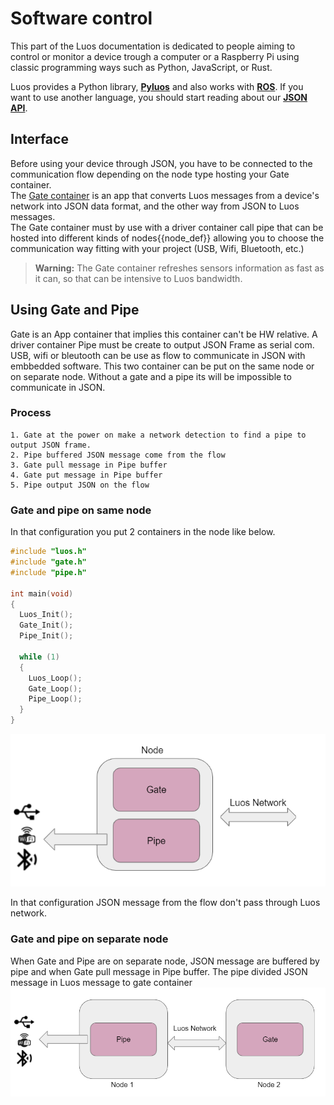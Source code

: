# Software control
This part of the Luos documentation is dedicated to people aiming to control or monitor a device trough a computer or a Raspberry Pi using classic programming ways such as Python, JavaScript, or Rust.

Luos provides a Python library, [**Pyluos**](./pyluos.md) and also works with [**ROS**](./ros.md). If you want to use another language, you should start reading about our [**JSON API**](./json-api.md).


## Interface

Before using your device through JSON, you have to be connected to the communication flow depending on the node type hosting your Gate container.<br/>
The [Gate container](./containers_list/gate.md) is an app that converts Luos messages from a device's network into JSON data format, and the other way from JSON to Luos messages.<br/>
The Gate container must by use with a driver container call pipe that can be hosted into different kinds of <span class="cust_tooltip">nodes<span class="cust_tooltiptext">{{node_def}}</span></span> allowing you to choose the communication way fitting with your project (USB, Wifi, Bluetooth, etc.)

> **Warning:** The Gate container refreshes sensors information as fast as it can, so that can be intensive to Luos bandwidth.

## Using Gate and Pipe

Gate is an App container that implies this container can't be HW relative. A driver container Pipe must be create to output JSON Frame as serial com. USB, wifi or bleutooth can be use as flow to communicate in JSON with embbedded software. This two container can be put on the same node or on separate node. Without a gate and a pipe its will be impossible to communicate in JSON.

### Process
    1. Gate at the power on make a network detection to find a pipe to output JSON frame.
    2. Pipe buffered JSON message come from the flow
    3. Gate pull message in Pipe buffer
    4. Gate put message in Pipe buffer
    5. Pipe output JSON on the flow


### Gate and pipe on same node

In that configuration you put 2 containers in the node like below.

```C
#include "luos.h"
#include "gate.h"
#include "pipe.h"

int main(void)
{
  Luos_Init();
  Gate_Init();
  Pipe_Init();

  while (1)
  {
    Luos_Loop();
    Gate_Loop();
    Pipe_Loop();
  }
}
```

![](../../_assets/img/gate_pipe.png)

In that configuration JSON message from the flow don't pass through Luos network.

### Gate and pipe on separate node

When Gate and Pipe are on separate node, JSON message are buffered by pipe and when Gate pull message in Pipe buffer. The pipe divided JSON message in Luos message to gate container
![](../../_assets/img/gate_pipe_separate.png)
